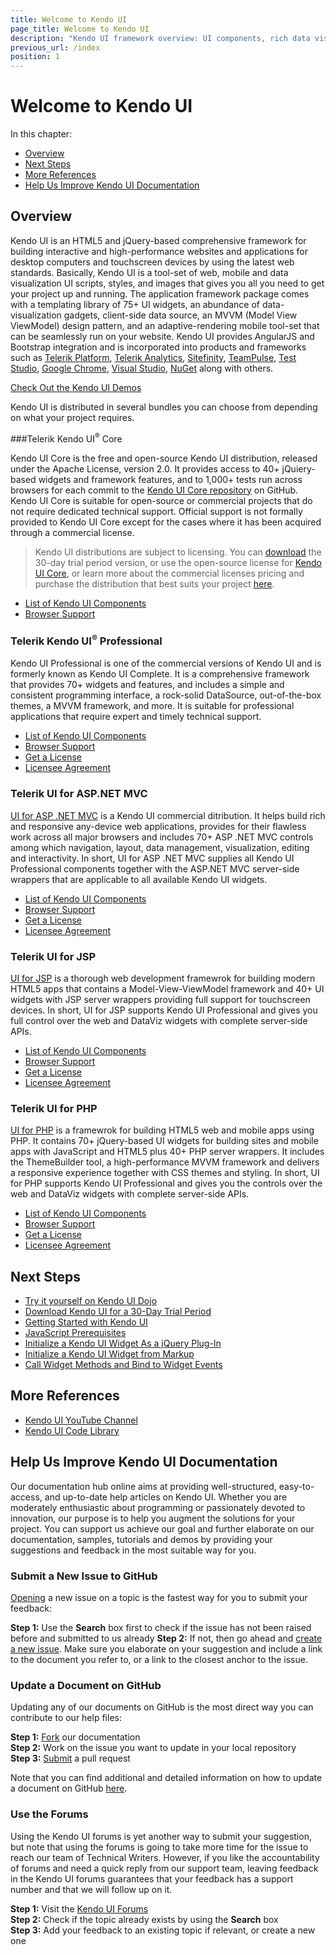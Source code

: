 ```yaml
---
title: Welcome to Kendo UI
page_title: Welcome to Kendo UI
description: "Kendo UI framework overview: UI components, rich data visualization framework, auto-adaptive mobile widgets and all tools for building rich web applications."
previous_url: /index
position: 1
---
```


# Welcome to Kendo UI

In this chapter:  

*	[Overview](#overview)
*	[Next Steps](#next-steps)
*	[More References](#further-references)
*	[Help Us Improve Kendo UI Documentation](#help-us-improve-kendo-ui-documentation)

## Overview

Kendo UI is an HTML5 and jQuery-based comprehensive framework for building interactive and high-performance websites and applications for desktop computers and touchscreen devices by using the latest web standards. Basically, Kendo UI is a tool-set of web, mobile and data visualization UI scripts, styles, and images that gives you all you need to get your project up and running. The application framework package comes with a templating library of 75+ UI widgets, an abundance of data-visualization gadgets, client-side data source, an MVVM (Model View ViewModel) design pattern, and an adaptive-rendering mobile tool-set that can be seamlessly run on your website. Kendo UI provides AngularJS and Bootstrap integration and is incorporated into products and frameworks such as [Telerik Platform](http://www.telerik.com/platform#overview), [Telerik Analytics](http://www.telerik.com/analytics), [Sitefinity](http://www.sitefinity.com/), [TeamPulse](http://www.telerik.com/teampulse), [Test Studio](http://www.telerik.com/teststudio), [Google Chrome](https://chrome.google.com/webstore/detail/telerik-kendo-ui-chrome-i/npcmgpnfknjmndbbakdhchgibaajnlpe), [Visual Studio](https://visualstudiogallery.msdn.microsoft.com/65b78c2c-951e-43a8-bae7-f9039f59fb9b), [NuGet](https://www.nuget.org/packages/KendoUIWeb/) along with others. 

[Check Out the Kendo UI Demos](http://demos.telerik.com/kendo-ui/) 

Kendo UI is distributed in several bundles you can choose from depending on what your project requires.

###Telerik Kendo UI<sup>®</sup> Core

Kendo UI Core is the free and open-source Kendo UI distribution, released under the Apache License, version 2.0. It provides access to 40+ jQuiery-based widgets and framework features, and to 1,000+ tests run across browsers for each commit to the [Kendo UI Core repository](https://github.com/telerik/kendo-ui-core) on GitHub. Kendo UI Core is suitable for open-source or commercial projects that do not require dedicated technical support. Official support is not formally provided to Kendo UI Core except for the cases where it has been acquired through a commercial license. 

> Kendo UI distributions are subject to licensing. You can [download](http://www.telerik.com/download/kendo-ui) the 30-day trial period version, or use the open-source license for [Kendo UI Core](https://github.com/telerik/kendo-ui-core), or learn more about the commercial licenses pricing and purchase the distribution that best suits your project [here](http://www.telerik.com/purchase/kendo-ui).   

* [List of Kendo UI Components](http://docs.telerik.com/KENDO-UI/list-of-widgets)
* [Browser Support](http://docs.telerik.com/KENDO-UI/browser-support)

### Telerik Kendo UI<sup>®</sup> Professional 

Kendo UI Professional is one of the commercial versions of Kendo UI and is formerly known as Kendo UI Complete. It is a comprehensive framework that provides 70+ widgets and features, and includes a simple and consistent programming interface, a rock-solid DataSource, out-of-the-box themes, a MVVM framework, and more. It is suitable for professional applications that require expert and timely technical support. 

* [List of Kendo UI Components](http://docs.telerik.com/KENDO-UI/list-of-widgets)
* [Browser Support](http://docs.telerik.com/KENDO-UI/browser-support)
* [Get a License](http://www.telerik.com/purchase/kendo-ui)
* [Licensee Agreement](http://www.telerik.com/purchase/license-agreement/kendo-ui-professional)  

### Telerik UI for ASP.NET MVC

[UI for ASP .NET MVC](http://docs.telerik.com/kendo-ui/aspnet-mvc/introduction) is a Kendo UI commercial ditribution. It helps build rich and responsive any-device web applications, provides for their flawless work across all major browsers and includes 70+ ASP .NET MVC controls among which navigation, layout, data management, visualization, editing and interactivity. In short, UI for ASP .NET MVC supplies all Kendo UI Professional components together with the ASP.NET MVC server-side wrappers that are applicable to all available Kendo UI widgets. 

* [List of Kendo UI Components](http://docs.telerik.com/KENDO-UI/list-of-widgets)
* [Browser Support](http://docs.telerik.com/KENDO-UI/browser-support)
* [Get a License](http://www.telerik.com/purchase/aspnet-mvc)
* [Licensee Agreement](http://www.telerik.com/purchase/license-agreement/aspnet-mvc)       

### Telerik UI for JSP

[UI for JSP](http://docs.telerik.com/kendo-ui/jsp/introduction) is a thorough web development framewrok for building modern HTML5 apps that contains a Model-View-ViewModel framework and 40+ UI widgets with JSP server wrappers providing full support for touchscreen devices. In short, UI for JSP supports Kendo UI Professional and gives you full control over the web and DataViz widgets with complete server-side APIs.   

* [List of Kendo UI Components](http://docs.telerik.com/KENDO-UI/list-of-widgets)
* [Browser Support](http://docs.telerik.com/KENDO-UI/browser-support)
* [Get a License](http://www.telerik.com/purchase/jsp-ui)
* [Licensee Agreement](http://www.telerik.com/purchase/license-agreement/jsp-ui)

### Telerik UI for PHP

[UI for PHP](http://docs.telerik.com/kendo-ui/php/introduction) is a framewrok for building HTML5 web and mobile apps using PHP. It contains 70+ jQuery-based UI widgets for building sites and mobile apps with JavaScript and HTML5 plus 40+ PHP server wrappers. It includes the ThemeBuilder tool, a high-performance MVVM framework and delivers a responsive experience together with CSS themes and styling. In short, UI for PHP supports Kendo UI Professional and gives you the controls over the web and DataViz widgets with complete server-side APIs.

* [List of Kendo UI Components](http://docs.telerik.com/KENDO-UI/list-of-widgets)
* [Browser Support](http://docs.telerik.com/KENDO-UI/browser-support)
* [Get a License](http://www.telerik.com/purchase/php-ui)
* [Licensee Agreement](http://www.telerik.com/purchase/license-agreement/php-ui)

## Next Steps

* [Try it yourself on Kendo UI Dojo](http://dojo.telerik.com/)
* [Download Kendo UI for a 30-Day Trial Period](https://www.telerik.com/download-trial-file?pid=KENDOUICOMPLETE&lict=1)
* [Getting Started with Kendo UI](http://docs.telerik.com/kendo-ui/intro/getting-started)
* [JavaScript Prerequisites](http://docs.telerik.com/kendo-ui/intro/prerequisites)
* [Initialize a Kendo UI Widget As a jQuery Plug-In](http://docs.telerik.com/kendo-ui/basics/jquery-initialization#initialize-a-kendo-ui-widget-using-the-jquery-plugin-syntax)
* [Initialize a Kendo UI Widget from Markup](http://docs.telerik.com/kendo-ui/basics/markup)
* [Call Widget Methods and Bind to Widget Events](http://docs.telerik.com/kendo-ui/basics/events-and-methods)

## More References

* [Kendo UI YouTube Channel](https://www.youtube.com/user/kendouiTV)
* [Kendo UI Code Library](http://www.telerik.com/support/code-library) 

## Help Us Improve Kendo UI Documentation

Our documentation hub online aims at providing well-structured, easy-to-access, and up-to-date help articles on Kendo UI. Whether you are moderately enthusiastic about programming or passionately devoted to innovation, our purpose is to help you augment the solutions for your project. You can support us achieve our goal and further elaborate on our documentation, samples, tutorials and demos by providing your suggestions and feedback in the most suitable way for you.

### Submit a New Issue to GitHub

[Opening](https://github.com/telerik/kendo-docs/issues?q=is%3Aopen) a new issue on a topic is the fastest way for you to submit your feedback: 

**Step 1:** Use the **Search** box first to check if the issue has not been raised before and submitted to us already
**Step 2:** If not, then go ahead and [create a new issue](https://help.github.com/articles/creating-an-issue/). Make sure you elaborate on your suggestion and include a link to the document you refer to, or a link to the closest anchor to the issue.

### Update a Document on GitHub

Updating any of our documents on GitHub is the most direct way you can contribute to our help files: 

**Step 1:** [Fork](https://help.github.com/articles/fork-a-repo/) our documentation  
**Step 2:** Work on the issue you want to update in your local repository   
**Step 3:** [Submit](https://help.github.com/articles/using-pull-requests/) a pull request

Note that you can find additional and detailed information on how to update a document on GitHub [here](https://github.com/telerik/kendo-ui-core/tree/master/docs#contributing).

### Use the Forums

Using the Kendo UI forums is yet another way to submit your suggestion, but note that using the forums is going to take more time for the issue to reach our team of Technical Writers. However, if you like the accountability of forums and need a quick reply from our support team, leaving feedback in the Kendo UI forums guarantees that your feedback has a support number and that we will follow up on it.

**Step 1:** Visit the [Kendo UI Forums](http://www.telerik.com/forums/kendo-ui)  
**Step 2:** Check if the topic already exists by using the **Search** box  
**Step 3:** Add your feedback to an existing topic if relevant, or create a new one   